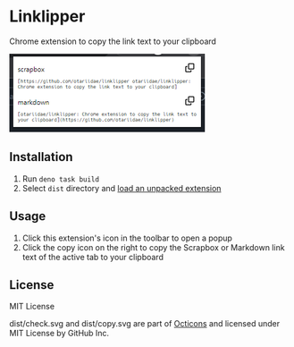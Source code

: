 # Linklipper

Chrome extension to copy the link text to your clipboard

![screenshot](screenshot.png)

## Installation

1. Run `deno task build`
1. Select `dist` directory and
   [load an unpacked extension](https://developer.chrome.com/docs/extensions/mv3/getstarted/development-basics/#load-unpacked)

## Usage

1. Click this extension's icon in the toolbar to open a popup
1. Click the copy icon on the right to copy the Scrapbox or Markdown link text of the active tab to your clipboard

## License

MIT License

dist/check.svg and dist/copy.svg are part of
[Octicons](https://github.com/primer/octicons) and licensed under MIT License by
GitHub Inc.
